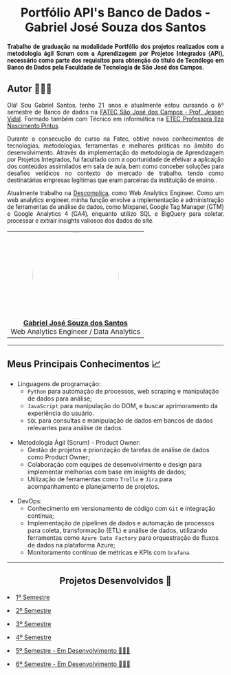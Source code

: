 <html>
<body>
  
 <h1 align="center"> Portfólio API's Banco de Dados - Gabriel José Souza dos Santos</h1>  
  <h4 align="justify" style="font-family:roboto;"> Trabalho de graduação na modalidade Portfólio dos projetos realizados com a metodologia ágil Scrum com a Aprendizagem por Projetos Integrados (API), necessário como parte dos requisitos para obtenção do título de Tecnólogo em Banco de Dados pela Faculdade de Tecnologia de São José dos Campos.</h4>
  
  <h2> Autor 🙋🏻‍♂️ </h2>
  
  <p align="justify" style="font-family:roboto;"> Olá! Sou Gabriel Santos, tenho 21 anos e atualmente estou cursando o 6º semestre de Banco de dados na <a href="https://fatecsjc-prd.azurewebsites.net/">FATEC São José dos Campos - Prof. Jessen Vidal</a>. Formado também com Técnico em informática na
  <a href="https://www.etecsjcampos.com.br/">ETEC Professora Ilza Nascimento Pintus</a>.</p>
  <p align="justify" style="font-family:roboto;"> Durante a consecução do curso na Fatec, obtive novos conhecimentos de tecnologias, metodologias, ferramentas e melhores práticas no âmbito do desenvolvimento. Através da implementação da metodologia de Aprendizagem por Projetos Integrados, fui facultado com a oportunidade de efetivar a aplicação dos conteúdos assimilados em sala de aula, bem como conceber soluções para desafios verídicos no contexto do mercado de trabalho, tendo como destinatárias empresas legítimas que eram parceiras da instituição de ensino.. </p>
  <p align="justify" style="font-family:roboto;"> Atualmente trabalho na <a href="https://www.linkedin.com/school/descomplica/">Descomplica</a>, como Web Analytics Engineer. Como um web analytics engineer, minha função envolve a implementação e administração de ferramentas de análise de dados, como Mixpanel, Google Tag Manager (GTM) e Google Analytics 4 (GA4), enquanto utilizo SQL e BigQuery para coletar, processar e extrair insights valiosos dos dados do site.</p>
  
  <table align="center">
   <tr>
    <td align="center"><a href="https://www.linkedin.com/in/gabriel-santos-87922b170/"><img style="border-radius: 50%;" src="https://avatars.githubusercontent.com/u/48994698?s=400&u=1d94da1053817722a00bc35ad3d0a91eff0bd88e&v=4" width="200px;" alt=""/><br/><b>Gabriel José Souza dos Santos</b></a>
      <br/>
      Web Analytics Engineer / Data Analytics 
     </td>
   </tr>
  </table>
  
---

<h2> Meus Principais Conhecimentos 📈</h2>
<ul>
  <li>Linguagens de programação:
  <ul>
    <li><code>Python</code> para automação de processos, web scraping e manipulação de dados para análise;</li>
    <li><code>JavaScript</code> para manipulação do DOM, e buscar aprimoramento da experiência do usuário.</li>
    <li><code>SQL</code> para consultas e manipulação de dados em bancos de dados relevantes para análise de dados.</li>
    </ul></li>
  <br>
  <li> Metodologia Ágil (Scrum) - Product Owner:
  <ul> 
    <li>Gestão de projetos e priorização de tarefas de análise de dados como Product Owner;</li>
    <li>Colaboração com equipes de desenvolvimento e design para implementar melhorias com base em insights de dados;</li>
    <li>Utilização de ferramentas como <code>Trello</code> e <code>Jira</code> para acompanhamento e planejamento de projetos.</li> 
    </ul></li>
  <br>
  <li> DevOps:
  <ul> 
    <li>Conhecimento em versionamento de código com <code>Git</code> e integração contínua;</li>
    <li>Implementação de pipelines de dados e automação de processos para coleta, transformação (ETL) e análise de dados, utilizando ferramentas como <code>Azure Data Factory</code> para orquestração de fluxos de dados na plataforma Azure;</li>
     <li>Monitoramento contínuo de métricas e KPIs com <code>Grafana</code>.</li>
    </ul></li>
  </ul>

---


 <h2 align="center">  Projetos Desenvolvidos 📁</h2>
 
   <p align="justify" style="font-family:roboto;"><li><a href="https://github.com/gabrieljssantos/bertoti/blob/main/metodologiaCientifica/1Semestre.md">1º Semestre</a></li></p>
   <p align="justify" style="font-family:roboto;"><li><a href="https://github.com/gabrieljssantos/bertoti/blob/main/metodologiaCientifica/2Semestre.md">2º Semestre</a></li></p>
   <p align="justify" style="font-family:roboto;"><li><a href="https://github.com/gabrieljssantos/bertoti/blob/main/metodologiaCientifica/3Semestre.md">3º Semestre</a></li></p>
   <p align="justify" style="font-family:roboto;"><li><a href="https://github.com/gabrieljssantos/bertoti/blob/main/metodologiaCientifica/4Semestre.md">4º Semestre</a></li></p>
   <p align="justify" style="font-family:roboto;"><li><a href="##">5º Semestre - Em Desenvolvimento 👨🏻‍💻️</a></li></p>
   <p align="justify" style="font-family:roboto;"><li><a href="##">6º Semestre - Em Desenvolvimento 👨🏻‍💻</a></li></p>

</body>
</html>
